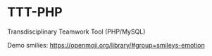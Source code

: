 # TTT-PHP
Transdisciplinary Teamwork Tool (PHP/MySQL)



Demo smilies:  https://openmoji.org/library/#group=smileys-emotion
